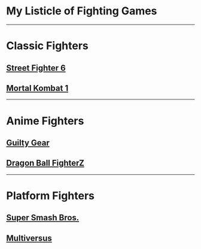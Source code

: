 # **My Listicle of Fighting Games**

---

# **Classic Fighters**

## [Street Fighter 6](https://www.streetfighter.com/6/en-us)

## [Mortal Kombat 1](https://www.mortalkombat.com/en-us)

---

# **Anime Fighters**

## [Guilty Gear](https://www.guiltygear.com/ggst/en/)

## [Dragon Ball FighterZ](https://www.bandainamcoent.com/games/dragon-ball-fighterz)

---

# **Platform Fighters**

## [Super Smash Bros.](https://www.smashbros.com/en_US/)

## [Multiversus](https://multiversus.com/en)
